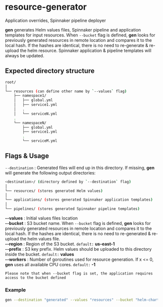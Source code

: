 # resource-generator
Application overrides, Spinnaker pipeline deployer

**gen** generates Helm values files, Spinnaker pipeline and application templates for input resources.
When `--bucket` flag is defined, **gen** looks for previously generated resources in remote location and compares it to the local hash. If the hashes are identical, there is no need to re-generate & re-upload the helm resource. Spinnaker application & pipeline templates will always be updated.

## Expected directory structure

```bash
root/
│
└── resources (can define other name by `--values` flag)
    ├── namespace1/
    │   ├── global.yml
    │   ├── service1.yml
    │   .
    │   └── serviceN.yml
    .
    └── namespaceN/
        ├── global.yml
        ├── service1.yml
        .
        └── serviceM.yml
```

## Flags & Usage
`--destination` : Generated files will end up in this directory. If missing, **gen** will generate the following output directories:
```bash
<destination>/ (directory defined by `--destination` flag)
│
└── resources/ (stores generated Helm values)
│    
└── applications/ (stores generated Spinnaker application templates)
│
└── pipelines/ (stores generated Spinnaker pipeline templates)
```

**--values** : Initial values files location  
**--bucket** : S3 bucket name. When `--bucket` flag is defined, **gen** looks for previously generated resources in remote location and compares it to the local hash. If the hashes are identical, there is no need to re-generated & re-upload the helm values file.  
**--region** : Region of the S3 bucket. `default:` **us-east-1**  
**--prefix** : S3 key prefix. Helm values should be uploaded to this directory inside the bucket. `default:` **values**  
**--workers** : Number of goroutines used for resource generation. If x <= 0, **gen** uses all available CPU cores. `default:` **-1** 

```
Please note that when --bucket flag is set, the application requires access to the bucket defined
```


### Example 
```bash
gen --destination "generated" --values "resources" --bucket "helm-charts" --region "us-east-1" --workers 4
```
